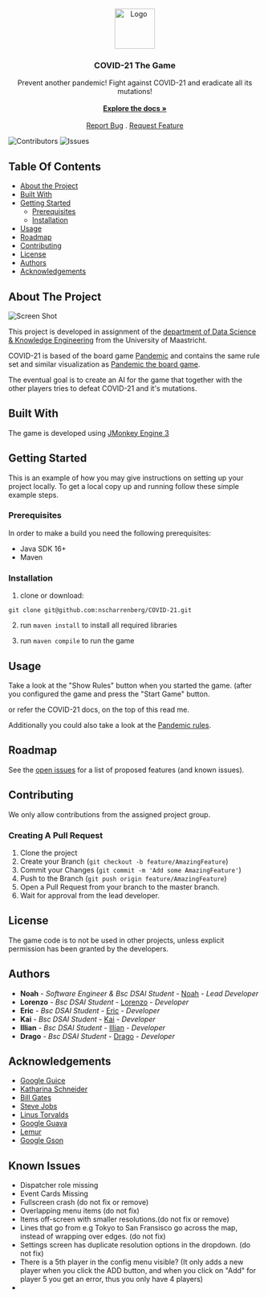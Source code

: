 <br/>
<p align="center">
  <a href="https://github.com/nscharrenberg/COVID-21">
    <img src="https://www.childcareaware.org/wp-content/uploads/2020/03/EmergencyPrep-Pandemic.png" alt="Logo" width="80" height="80">
  </a>

  <h3 align="center">COVID-21 The Game</h3>

  <p align="center">
    Prevent another pandemic! Fight against COVID-21 and eradicate all its mutations!
    <br/>
    <br/>
    <a href="https://github.com/nscharrenberg/COVID-21/wiki"><strong>Explore the docs »</strong></a>
    <br/>
    <br/>
    <a href="https://github.com/nscharrenberg/COVID-21/issues/new?assignees=&labels=bug&template=bug_report.md&title=%5BBUG%5D">Report Bug</a>
    .
    <a href="https://github.com/nscharrenberg/COVID-21/issues/new?assignees=&labels=enhancement&template=feature_request.md&title=%5BFEATURE%5D">Request Feature</a>
  </p>
</p>

![Contributors](https://img.shields.io/github/contributors/nscharrenberg/COVID-21?color=dark-green) ![Issues](https://img.shields.io/github/issues/nscharrenberg/COVID-21) 

## Table Of Contents

* [About the Project](#about-the-project)
* [Built With](#built-with)
* [Getting Started](#getting-started)
  * [Prerequisites](#prerequisites)
  * [Installation](#installation)
* [Usage](#usage)
* [Roadmap](#roadmap)
* [Contributing](#contributing)
* [License](#license)
* [Authors](#authors)
* [Acknowledgements](#acknowledgements)

## About The Project

![Screen Shot](https://raw.githubusercontent.com/nscharrenberg/COVID-21/master/preview.png)

This project is developed in assignment of the [department of Data Science & Knowledge Engineering](https://www.maastrichtuniversity.nl/education/bachelor/data-science-and-artificial-intelligence) from the University of Maastricht.

COVID-21 is based of the board game [Pandemic](https://www.zmangames.com/en/games/pandemic/) and contains the same rule set and similar visualization as [Pandemic the board game](https://www.zmangames.com/en/games/pandemic/).

The eventual goal is to create an AI for the game that together with the other players tries to defeat COVID-21 and it's mutations.

## Built With

The game is developed using [JMonkey Engine 3](https://wiki.jmonkeyengine.org)

## Getting Started

This is an example of how you may give instructions on setting up your project locally.
To get a local copy up and running follow these simple example steps.

### Prerequisites

In order to make a build you need the following prerequisites:

* Java SDK 16+
* Maven

### Installation

1. clone or download: 
``` 
git clone git@github.com:nscharrenberg/COVID-21.git
```

2. run `maven install` to install all required libraries

3. run `maven compile` to run the game



## Usage

Take a look at the "Show Rules" button when you started the game. (after you configured the game and press the "Start Game" button.

or refer the COVID-21 docs, on the top of this read me.

Additionally you could also take a look at the [Pandemic rules](https://images.zmangames.com/filer_public/53/ed/53edbee8-adfb-4715-899f-dd381e1420d7/zm7101_rules_web.pdf).

## Roadmap

See the [open issues](https://github.com/nscharrenberg/COVID-21/issues) for a list of proposed features (and known issues).

## Contributing

We only allow contributions from the assigned project group.

### Creating A Pull Request

1. Clone the project
2. Create your Branch (`git checkout -b feature/AmazingFeature`)
3. Commit your Changes (`git commit -m 'Add some AmazingFeature'`)
4. Push to the Branch (`git push origin feature/AmazingFeature`)
5. Open a Pull Request from your branch to the master branch.
6. Wait for approval from the lead developer.

## License

The game code is to not be used in other projects, unless explicit permission has been granted by the developers.

## Authors

* **Noah** - *Software Engineer & Bsc DSAI Student* - [Noah](https://nscharrenberg.nl) - *Lead Developer*
* **Lorenzo** - *Bsc DSAI Student* - [Lorenzo](https://github.com/Lozzio99) - *Developer*
* **Eric** - *Bsc DSAI Student* - [Eric](https://github.com/Wei17083) - *Developer*
* **Kai** - *Bsc DSAI Student* - [Kai](https://github.com/KaiK-Um) - *Developer*
* **Illian** - *Bsc DSAI Student* - [Illian](https://github.com/SuleymanIII) - *Developer*
* **Drago** - *Bsc DSAI Student* - [Drago](https://github.com/DragoStoyanovDKE) - *Developer*

## Acknowledgements

* [Google Guice](https://github.com/google/guice)
* [Katharina Schneider](#)
* [Bill Gates](https://nl.wikipedia.org/wiki/Bill_Gates)
* [Steve Jobs](https://nl.wikipedia.org/wiki/Steve_Jobs)
* [Linus Torvalds](https://nl.wikipedia.org/wiki/Linus_Torvalds)
* [Google Guava](https://github.com/google/guava)
* [Lemur](https://github.com/jMonkeyEngine-Contributions/Lemur)
* [Google Gson](https://github.com/google/gson)

## Known Issues

* Dispatcher role missing
* Event Cards Missing
* Fullscreen crash (do not fix or remove)
* Overlapping menu items (do not fix)
* Items off-screen with smaller resolutions.(do not fix or remove)
* Lines that go from e.g Tokyo to San Fransisco go across the map, instead of wrapping over edges. (do not fix)
* Settings screen has duplicate resolution options in the dropdown. (do not fix)
* There is a 5th player in the config menu visible? (It only adds a new player when you click the ADD button, and when you click on "Add" for player 5 you get an error, thus you only have 4 players)
* 
